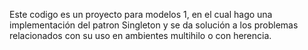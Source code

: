 Este codigo es un proyecto para modelos 1, en el cual hago una implementación del patron Singleton y se da solución a los problemas relacionados con su uso en ambientes multihilo o con herencia.
